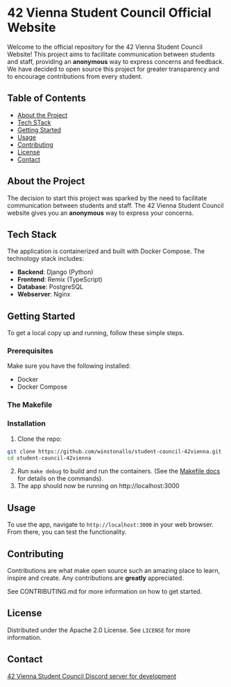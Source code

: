 # 42 Vienna Student Council Official Website

Welcome to the official repository for the 42 Vienna Student Council Website! This project aims to facilitate communication between students and staff, providing an **anonymous** way to express concerns and feedback.
We have decided to open source this project for greater transparency and to encourage contributions from every student.

## Table of Contents
- [About the Project](#about-the-project)
- [Tech STack](#tech-stack)
- [Getting Started](#getting-started)
- [Usage](#usage)
- [Contributing](#contributing)
- [License](#license)
- [Contact](#contact)

## About the Project

The decision to start this project was sparked by the need to facilitate communication between students and staff. The 42 Vienna Student Council website gives you an **anonymous** way to express your concerns.

## Tech Stack

The application is containerized and built with Docker Compose. The technology stack includes:

- **Backend**: Django (Python)
- **Frontend**: Remix (TypeScript)
- **Database**: PostgreSQL
- **Webserver**: Nginx

## Getting Started

To get a local copy up and running, follow these simple steps.

### Prerequisites

Make sure you have the following installed:
- Docker
- Docker Compose

### The Makefile

### Installation

1. Clone the repo:
```sh
git clone https://github.com/winstonallo/student-council-42vienna.git
cd student-council-42vienna
```
2. Run `make debug` to build and run the containers. (See the [Makefile docs](link) for details on the commands).
3. The app should now be running on http://localhost:3000

## Usage

To use the app, navigate to `http://localhost:3000` in your web browser. From there, you can test the functionality.

## Contributing

Contributions are what make open source such an amazing place to learn, inspire and create. Any contributions are **greatly** appreciated.

See CONTRIBUTING.md for more information on how to get started.

## License

Distributed under the Apache 2.0 License. See `LICENSE` for more information.

## Contact

[42 Vienna Student Council Discord server for development](link)
